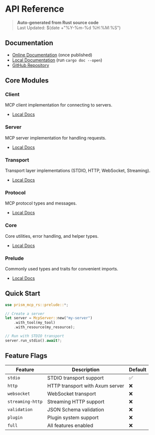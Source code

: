 # API Reference

> **Auto-generated from Rust source code**  
> Last Updated: $(date +"%Y-%m-%d %H:%M:%S")

## Documentation

- [Online Documentation](https://docs.rs/prism-mcp-rs) (once published)
- [Local Documentation](../target/doc/prism_mcp_rs/index.html) (run `cargo doc --open`)
- [GitHub Repository](https://github.com/prismworks-ai/prism-mcp-rs)

## Core Modules

### Client
MCP client implementation for connecting to servers.
- [Local Docs](../target/doc/prism_mcp_rs/client/index.html)

### Server
MCP server implementation for handling requests.
- [Local Docs](../target/doc/prism_mcp_rs/server/index.html)

### Transport
Transport layer implementations (STDIO, HTTP, WebSocket, Streaming).
- [Local Docs](../target/doc/prism_mcp_rs/transport/index.html)

### Protocol
MCP protocol types and messages.
- [Local Docs](../target/doc/prism_mcp_rs/protocol/index.html)

### Core
Core utilities, error handling, and helper types.
- [Local Docs](../target/doc/prism_mcp_rs/core/index.html)

### Prelude
Commonly used types and traits for convenient imports.
- [Local Docs](../target/doc/prism_mcp_rs/prelude/index.html)

## Quick Start

```rust
use prism_mcp_rs::prelude::*;

// Create a server
let server = McpServer::new("my-server")
    .with_tool(my_tool)
    .with_resource(my_resource);

// Run with STDIO transport
server.run_stdio().await?;
```

## Feature Flags

| Feature | Description | Default |
|---------|-------------|--------|
| `stdio` | STDIO transport support | ✅ |
| `http` | HTTP transport with Axum server | ❌ |
| `websocket` | WebSocket transport | ❌ |
| `streaming-http` | Streaming HTTP support | ❌ |
| `validation` | JSON Schema validation | ❌ |
| `plugin` | Plugin system support | ❌ |
| `full` | All features enabled | ❌ |
